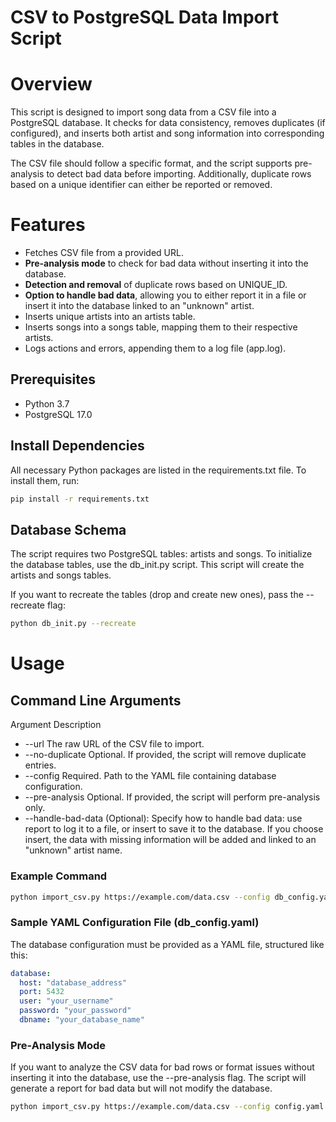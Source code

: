 # CSV to PostgreSQL Data Import Script

# Overview
This script is designed to import song data from a CSV file into a PostgreSQL database. It checks for data consistency, removes duplicates (if configured), and inserts both artist and song information into corresponding tables in the database.

The CSV file should follow a specific format, and the script supports pre-analysis to detect bad data before importing. Additionally, duplicate rows based on a unique identifier can either be reported or removed.

# Features
- Fetches CSV file from a provided URL.
- **Pre-analysis mode** to check for bad data without inserting it into the database.
- **Detection and removal** of duplicate rows based on UNIQUE_ID.
- **Option to handle bad data**, allowing you to either report it in a file or insert it into the database linked to an "unknown" artist.
- Inserts unique artists into an artists table.
- Inserts songs into a songs table, mapping them to their respective artists.
- Logs actions and errors, appending them to a log file (app.log).

## Prerequisites
- Python 3.7
- PostgreSQL 17.0

## Install Dependencies
All necessary Python packages are listed in the requirements.txt file. To install them, run:
``` bash
pip install -r requirements.txt
```

## Database Schema
The script requires two PostgreSQL tables: artists and songs. 
To initialize the database tables, use the db_init.py script. This script will create the artists and songs tables.

If you want to recreate the tables (drop and create new ones), pass the --recreate flag:
``` bash
python db_init.py --recreate
```

# Usage
## Command Line Arguments
Argument	Description
- --url	The raw URL of the CSV file to import.
- --no-duplicate	Optional. If provided, the script will remove duplicate entries.
- --config	Required. Path to the YAML file containing database configuration.
- --pre-analysis	Optional. If provided, the script will perform pre-analysis only.
- --handle-bad-data (Optional): Specify how to handle bad data: use report to log it to a file, or insert to save it to the database. If you choose insert, the data with missing information will be added and linked to an "unknown" artist name.

### Example Command 
``` bash
python import_csv.py https://example.com/data.csv --config db_config.yaml --no-duplicate
```

### Sample YAML Configuration File (db_config.yaml)
The database configuration must be provided as a YAML file, structured like this:
``` yaml
database:
  host: "database_address"
  port: 5432
  user: "your_username"
  password: "your_password"
  dbname: "your_database_name"
```

### Pre-Analysis Mode
If you want to analyze the CSV data for bad rows or format issues without inserting it into the database, use the --pre-analysis flag. The script will generate a report for bad data but will not modify the database.
``` bash
python import_csv.py https://example.com/data.csv --config config.yaml --pre-analysis

```